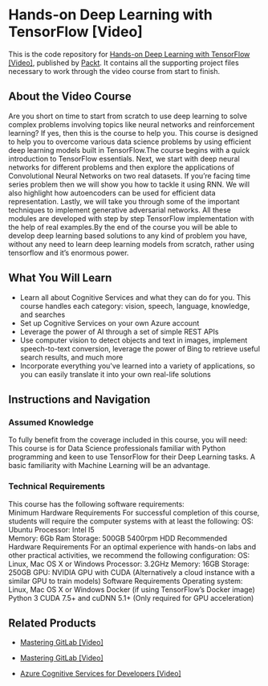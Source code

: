 # Hands-on Deep Learning with TensorFlow [Video]
This is the code repository for [Hands-on Deep Learning with TensorFlow [Video]](https://www.packtpub.com/big-data-and-business-intelligence/hands-deep-learning-tensorflow-video?utm_source=github&utm_medium=repository&utm_campaign=9781789344752), published by [Packt](https://www.packtpub.com/?utm_source=github). It contains all the supporting project files necessary to work through the video course from start to finish.
## About the Video Course
Are you short on time to start from scratch to use deep learning to solve complex problems involving topics like neural networks and reinforcement learning? If yes, then this is the course to help you. This course is designed to help you to overcome various data science problems by using efficient deep learning models built in TensorFlow.The course begins with a quick introduction to TensorFlow essentials. Next, we start with deep neural networks for different problems and then explore the applications of Convolutional Neural Networks on two real datasets. If you’re facing time series problem then we will show you how to tackle it using RNN. We will also highlight how autoencoders can be used for efficient data representation. Lastly, we will take you through some of the important techniques to implement generative adversarial networks. All these modules are developed with step by step TensorFlow implementation with the help of real examples.By the end of the course you will be able to develop deep learning based solutions to any kind of problem you have, without any need to learn deep learning models from scratch, rather using tensorflow and it’s enormous power.

<H2>What You Will Learn</H2>
<DIV class=book-info-will-learn-text>
<UL>
<LI>Learn all about Cognitive Services and what they can do for you. This course handles each category: vision, speech, language, knowledge, and searches 
<LI>Set up Cognitive Services on your own Azure account 
<LI>Leverage the power of AI through a set of simple REST APIs 
<LI>Use computer vision to detect objects and text in images, implement speech-to-text conversion, leverage the power of Bing to retrieve useful search results, and much more 
<LI>Incorporate everything you've learned into a variety of applications, so you can easily translate it into your own real-life solutions </LI></UL></DIV>

## Instructions and Navigation
### Assumed Knowledge
To fully benefit from the coverage included in this course, you will need:<br/>
This course is for Data Science professionals familiar with Python programming and keen to use TensorFlow for their Deep Learning tasks. A basic familiarity with Machine Learning will be an advantage.
### Technical Requirements
This course has the following software requirements:<br/>
Minimum Hardware Requirements
For successful completion of this course, students will require the computer systems with at least the following:
OS: Ubuntu
Processor: Intel I5   
Memory: 6Gb Ram
Storage: 500GB 5400rpm HDD
Recommended Hardware Requirements
For an optimal experience with hands-on labs and other practical activities, we recommend the following configuration:
OS: Linux, Mac OS X or Windows
Processor: 3.2GHz
Memory: 16GB
Storage: 250GB
GPU: NVIDIA GPU with CUDA (Alternatively a cloud instance with a similar GPU to train models)
Software Requirements
Operating system: Linux, Mac OS X or Windows
Docker (if using TensorFlow’s Docker image)
Python 3
CUDA 7.5+ and cuDNN 5.1+ (Only required for GPU acceleration)


## Related Products
* [Mastering GitLab [Video]](https://www.packtpub.com/networking-and-servers/mastering-gitlab-video?utm_source=github&utm_medium=repository&utm_campaign=9781789537642)

* [Mastering GitLab [Video]](https://www.packtpub.com/networking-and-servers/mastering-gitlab-video?utm_source=github&utm_medium=repository&utm_campaign=9781789537642)

* [Azure Cognitive Services for Developers [Video]](https://www.packtpub.com/application-development/azure-cognitive-services-developers-video?utm_source=github&utm_medium=repository&utm_campaign=9781838552565)

